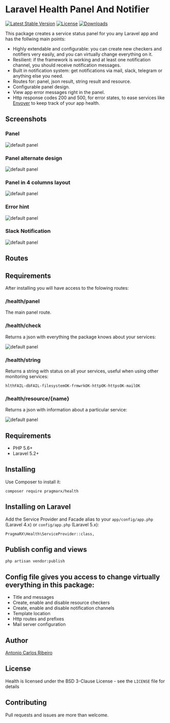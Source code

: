 # Laravel Health Panel And Notifier

[![Latest Stable Version](https://img.shields.io/packagist/v/pragmarx/health.svg?style=flat-square)](https://packagist.org/packages/pragmarx/health) [![License](https://img.shields.io/badge/license-BSD_3_Clause-brightgreen.svg?style=flat-square)](LICENSE) [![Downloads](https://img.shields.io/packagist/dt/pragmarx/health.svg?style=flat-square)](https://packagist.org/packages/pragmarx/health)

This package creates a service status panel for you any Laravel app and has the follwing main points:
 
- Highly extendable and configurable: you can create new checkers and notifiers very easily, and you can virtually change everything on it.
- Resilient: if the framework is working and at least one notification channel, you should receive notification messages. 
- Built in notification system: get notifications via mail, slack, telegram or anything else you need.
- Routes for: panel, json result, string result and resource.
- Configurable panel design.
- View app error messages right in the panel.
- Http response codes 200 and 500, for error states, to ease services like [Envoyer](https://envoyer.io) to keep track of your app health.

## Screenshots 

### Panel

![default panel](docs/images/error-multi.png)

### Panel alternate design

![default panel](docs/images/error-single-2-columns.png)

### Panel in 4 columns layout

![default panel](docs/images/error-single-4-columns.png)

### Error hint 

![default panel](docs/images/error-hint.png)

### Slack Notification

![default panel](docs/images/slack.png)

## Routes

## Requirements

After installing you will have access to the folowing routes:

### /health/panel

The main panel route.

### /health/check

Returns a json with everything the package knows about your services:

![default panel](docs/images/json.png)

### /health/string

Returns a string with status on all your services, useful when using other monitoring services:

```
hlthFAIL-dbFAIL-filesystemOK-frmwrkOK-httpOK-httpsOK-mailOK
```

### /health/resource/{name}

Returns a json with information about a particular service:

![default panel](docs/images/json-resource.png)

## Requirements

- PHP 5.6+
- Laravel 5.2+

## Installing

Use Composer to install it:

    composer require pragmarx/health

## Installing on Laravel

Add the Service Provider and Facade alias to your `app/config/app.php` (Laravel 4.x) or `config/app.php` (Laravel 5.x):

    PragmaRX\Health\ServiceProvider::class,

## Publish config and views

    php artisan vendor:publish

## Config file gives you access to change virtually everything in this package:

- Title and messages
- Create, enable and disable resource checkers
- Create, enable and disable notification channels
- Template location
- Http routes and prefixes
- Mail server configuration

## Author

[Antonio Carlos Ribeiro](http://twitter.com/iantonioribeiro)

## License

Health is licensed under the BSD 3-Clause License - see the `LICENSE` file for details

## Contributing

Pull requests and issues are more than welcome.
